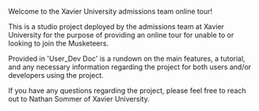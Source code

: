 Welcome to the Xavier University admissions team online tour!

This is a studio project deployed by the admissions team at Xavier University for the purpose of
providing an online tour for unable to or looking to join the Musketeers.

Provided in 'User_Dev Doc' is a rundown on the main features, a tutorial, and any necessary information
regarding the project for both users and/or developers using the project.

If you have any questions regarding the project, please feel free to reach out to Nathan Sommer of
Xavier University.